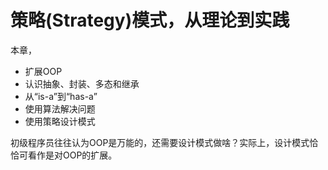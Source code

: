 # 策略(Strategy)模式，从理论到实践

本章，
* 扩展OOP
* 认识抽象、封装、多态和继承
* 从“is-a”到“has-a”
* 使用算法解决问题
* 使用策略设计模式


初级程序员往往认为OOP是万能的，还需要设计模式做啥？实际上，设计模式恰恰可看作是对OOP的扩展。


